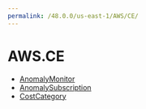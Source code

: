 ```yaml
---
permalink: /48.0.0/us-east-1/AWS/CE/
---
```


# AWS.CE



* [AnomalyMonitor](AnomalyMonitor.md)
* [AnomalySubscription](AnomalySubscription.md)
* [CostCategory](CostCategory.md)